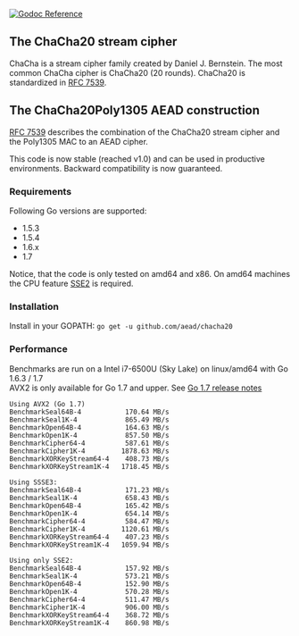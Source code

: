 [![Godoc Reference](https://godoc.org/github.com/aead/chacha20?status.svg)](https://godoc.org/github.com/aead/chacha20)

## The ChaCha20 stream cipher

ChaCha is a stream cipher family created by Daniel J. Bernstein. The most common ChaCha cipher is
ChaCha20 (20 rounds). ChaCha20 is standardized in [RFC 7539](https://tools.ietf.org/html/rfc7539 "RFC 7539").

## The ChaCha20Poly1305 AEAD construction

[RFC 7539](https://tools.ietf.org/html/rfc7539 "RFC 7539") describes the combination
of the ChaCha20 stream cipher and the Poly1305 MAC to an AEAD cipher.

This code is now stable (reached v1.0) and can be used in productive environments.
Backward compatibility is now guaranteed.

### Requirements
Following Go versions are supported:
 - 1.5.3
 - 1.5.4
 - 1.6.x
 - 1.7

Notice, that the code is only tested on amd64 and x86.
On amd64 machines the CPU feature [SSE2](https://en.wikipedia.org/wiki/SSE2 "Wikipedia") is required. 

### Installation
Install in your GOPATH: `go get -u github.com/aead/chacha20`  

### Performance
Benchmarks are run on a Intel i7-6500U (Sky Lake) on linux/amd64 with Go 1.6.3 / 1.7  
AVX2 is only available for Go 1.7 and upper. See [Go 1.7 release notes](https://tip.golang.org/doc/go1.7) 
```
Using AVX2 (Go 1.7)
BenchmarkSeal64B-4           170.64 MB/s
BenchmarkSeal1K-4            865.49 MB/s
BenchmarkOpen64B-4           164.63 MB/s
BenchmarkOpen1K-4            857.50 MB/s
BenchmarkCipher64-4          587.61 MB/s
BenchmarkCipher1K-4         1878.63 MB/s
BenchmarkXORKeyStream64-4    408.73 MB/s
BenchmarkXORKeyStream1K-4   1718.45 MB/s

Using SSSE3:
BenchmarkSeal64B-4           171.23 MB/s
BenchmarkSeal1K-4            658.43 MB/s
BenchmarkOpen64B-4           165.42 MB/s
BenchmarkOpen1K-4            654.14 MB/s
BenchmarkCipher64-4          584.47 MB/s
BenchmarkCipher1K-4         1120.61 MB/s
BenchmarkXORKeyStream64-4    407.23 MB/s
BenchmarkXORKeyStream1K-4   1059.94 MB/s

Using only SSE2:
BenchmarkSeal64B-4           157.92 MB/s
BenchmarkSeal1K-4            573.21 MB/s
BenchmarkOpen64B-4           152.90 MB/s
BenchmarkOpen1K-4            570.28 MB/s
BenchmarkCipher64-4          511.47 MB/s
BenchmarkCipher1K-4          906.00 MB/s
BenchmarkXORKeyStream64-4    368.72 MB/s
BenchmarkXORKeyStream1K-4    860.98 MB/s
```
